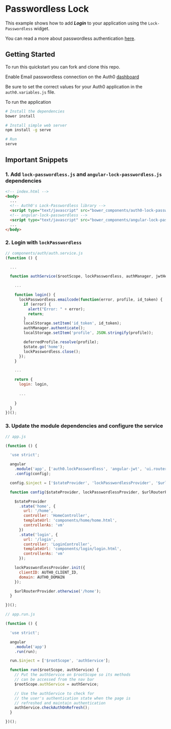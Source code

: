 # Passwordless Lock

This example shows how to add ***Login*** to your application using the `Lock-Passwordless` widget.

You can read a more about passwordless authentication [here](https://auth0.com/docs/connections/passwordless). 

## Getting Started

To run this quickstart you can fork and clone this repo.

Enable Email passwordless connection on the Auth0 [dashboard](https://manage.auth0.com/#/connections/passwordless) 

Be sure to set the correct values for your Auth0 application in the `auth0.variables.js` file.

To run the application

```bash
# Install the dependencies
bower install

# Install simple web server
npm install -g serve

# Run
serve
```


## Important Snippets

### 1. Add `lock-passwordless.js` and `angular-lock-passwordless.js` dependencies

```html
<!-- index.html -->
<body>
  ...
  <!-- Auth0's Lock-Passwordless library -->
  <script type="text/javascript" src="bower_components/auth0-lock-passwordless/build/lock-passwordless.js"></script>
  <!-- angular-lock-passwordless -->
  <script type="text/javascript" src="bower_components/angular-lock-passwordless/dist/angular-lock-passwordless.js"></script>
  ...
</body>
```

### 2. Login with `lockPasswordless`	

```js
// components/auth/auth.service.js
(function () {

  ...

  function authService($rootScope, lockPasswordless, authManager, jwtHelper, $q, $state) {

    ...

    function login() {
      lockPasswordless.emailcode(function(error, profile, id_token) {
        if (error) {
          alert("Error: " + error);
          return;
        }
        localStorage.setItem('id_token', id_token);
        authManager.authenticate();
        localStorage.setItem('profile', JSON.stringify(profile));

        deferredProfile.resolve(profile);
        $state.go('home');
        lockPasswordless.close();
      });
    }

    ...

    return {
      login: login,
      
      ...
      
    }
  }
})();
```

### 3. Update the module dependencies and configure the service

```js
// app.js

(function () {

  'use strict';

  angular
    .module('app', ['auth0.lockPasswordless', 'angular-jwt', 'ui.router'])
    .config(config);

  config.$inject = ['$stateProvider', 'lockPasswordlessProvider', '$urlRouterProvider'];

  function config($stateProvider, lockPasswordlessProvider, $urlRouterProvider) {

    $stateProvider
      .state('home', {
        url: '/home',
        controller: 'HomeController',
        templateUrl: 'components/home/home.html',
        controllerAs: 'vm'
      })
      .state('login', {
        url: '/login',
        controller: 'LoginController',
        templateUrl: 'components/login/login.html',
        controllerAs: 'vm'
      });

    lockPasswordlessProvider.init({
      clientID: AUTH0_CLIENT_ID,
      domain: AUTH0_DOMAIN
    });

    $urlRouterProvider.otherwise('/home');
  }

})();
```

```js
// app.run.js

(function () {

  'use strict';

  angular
    .module('app')
    .run(run);

  run.$inject = ['$rootScope', 'authService'];

  function run($rootScope, authService) {
    // Put the authService on $rootScope so its methods
    // can be accessed from the nav bar
    $rootScope.authService = authService;

    // Use the authService to check for
    // the user's authentication state when the page is
    // refreshed and maintain authentication
    authService.checkAuthOnRefresh();
  }

})();
```